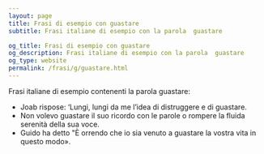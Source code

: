 ```yaml
---
layout: page
title: Frasi di esempio con guastare 
subtitle: Frasi italiane di esempio con la parola  guastare

og_title: Frasi di esempio con guastare 
og_description: Frasi italiane di esempio con la parola  guastare
og_type: website
permalink: /frasi/g/guastare.html
---
```


Frasi italiane di esempio contenenti la parola guastare:


- Joab rispose: ‘Lungi, lungi da me l’idea di distruggere e di guastare.
- Non volevo guastare il suo ricordo con le parole o rompere la fluida serenità della sua voce.
- Guido ha detto "È orrendo che io sia venuto a guastare la vostra vita in questo modo».
